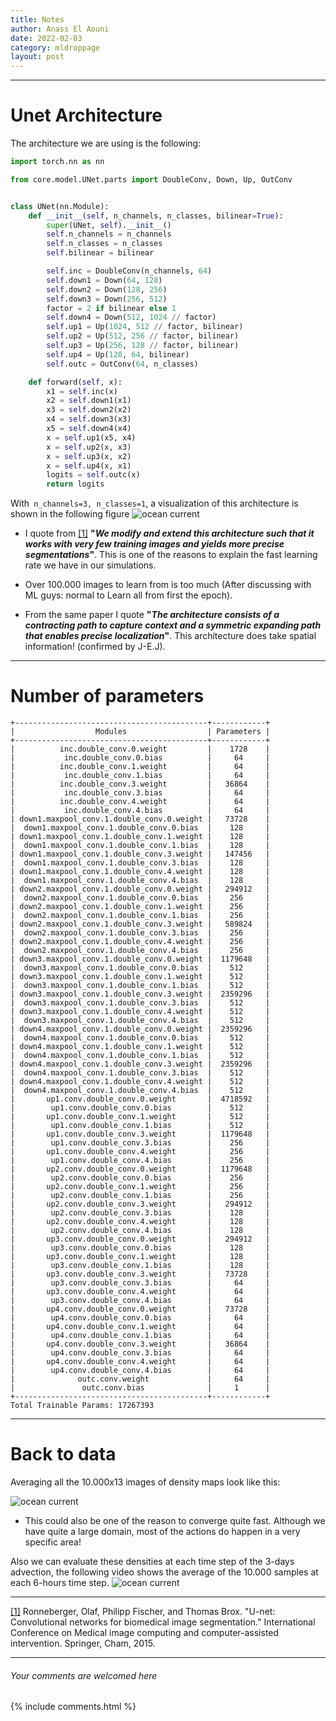 ```yaml
---
title: Notes
author: Anass El Aouni
date: 2022-02-03
category: mldroppage
layout: post
---
```




-------

# Unet Architecture
The architecture we are using is the following:

```python
import torch.nn as nn

from core.model.UNet.parts import DoubleConv, Down, Up, OutConv


class UNet(nn.Module):
    def __init__(self, n_channels, n_classes, bilinear=True):
        super(UNet, self).__init__()
        self.n_channels = n_channels
        self.n_classes = n_classes
        self.bilinear = bilinear

        self.inc = DoubleConv(n_channels, 64)
        self.down1 = Down(64, 128)
        self.down2 = Down(128, 256)
        self.down3 = Down(256, 512)
        factor = 2 if bilinear else 1
        self.down4 = Down(512, 1024 // factor)
        self.up1 = Up(1024, 512 // factor, bilinear)
        self.up2 = Up(512, 256 // factor, bilinear)
        self.up3 = Up(256, 128 // factor, bilinear)
        self.up4 = Up(128, 64, bilinear)
        self.outc = OutConv(64, n_classes)

    def forward(self, x):
        x1 = self.inc(x)
        x2 = self.down1(x1)
        x3 = self.down2(x2)
        x4 = self.down3(x3)
        x5 = self.down4(x4)
        x = self.up1(x5, x4)
        x = self.up2(x, x3)
        x = self.up3(x, x2)
        x = self.up4(x, x1)
        logits = self.outc(x)
        return logits
```

With``` n_channels=3, n_classes=1```, a visualization of this architecture is shown in the following figure
![ocean current](../../assets/images/Unet_arch.png)


+ I quote from [[1]](https://arxiv.org/pdf/1505.04597v1.pdf) **"_We modify and extend this architecture such that it works with very few training images and yields more precise segmentations_"**.
This is one of the reasons to explain the fast learning rate we have in our simulations.

+ Over 100.000 images to learn from is too much (After discussing with ML guys: normal to Learn all from first the epoch).

+ From the same paper I quote **"_The architecture consists of a contracting path to capture context and a symmetric expanding path that enables precise localization_"**. This architecture does take spatial information! (confirmed by J-E.J).


-------
# Number of parameters

````
+-------------------------------------------+------------+
|                  Modules                  | Parameters |
+-------------------------------------------+------------+
|          inc.double_conv.0.weight         |    1728    |
|           inc.double_conv.0.bias          |     64     |
|          inc.double_conv.1.weight         |     64     |
|           inc.double_conv.1.bias          |     64     |
|          inc.double_conv.3.weight         |   36864    |
|           inc.double_conv.3.bias          |     64     |
|          inc.double_conv.4.weight         |     64     |
|           inc.double_conv.4.bias          |     64     |
| down1.maxpool_conv.1.double_conv.0.weight |   73728    |
|  down1.maxpool_conv.1.double_conv.0.bias  |    128     |
| down1.maxpool_conv.1.double_conv.1.weight |    128     |
|  down1.maxpool_conv.1.double_conv.1.bias  |    128     |
| down1.maxpool_conv.1.double_conv.3.weight |   147456   |
|  down1.maxpool_conv.1.double_conv.3.bias  |    128     |
| down1.maxpool_conv.1.double_conv.4.weight |    128     |
|  down1.maxpool_conv.1.double_conv.4.bias  |    128     |
| down2.maxpool_conv.1.double_conv.0.weight |   294912   |
|  down2.maxpool_conv.1.double_conv.0.bias  |    256     |
| down2.maxpool_conv.1.double_conv.1.weight |    256     |
|  down2.maxpool_conv.1.double_conv.1.bias  |    256     |
| down2.maxpool_conv.1.double_conv.3.weight |   589824   |
|  down2.maxpool_conv.1.double_conv.3.bias  |    256     |
| down2.maxpool_conv.1.double_conv.4.weight |    256     |
|  down2.maxpool_conv.1.double_conv.4.bias  |    256     |
| down3.maxpool_conv.1.double_conv.0.weight |  1179648   |
|  down3.maxpool_conv.1.double_conv.0.bias  |    512     |
| down3.maxpool_conv.1.double_conv.1.weight |    512     |
|  down3.maxpool_conv.1.double_conv.1.bias  |    512     |
| down3.maxpool_conv.1.double_conv.3.weight |  2359296   |
|  down3.maxpool_conv.1.double_conv.3.bias  |    512     |
| down3.maxpool_conv.1.double_conv.4.weight |    512     |
|  down3.maxpool_conv.1.double_conv.4.bias  |    512     |
| down4.maxpool_conv.1.double_conv.0.weight |  2359296   |
|  down4.maxpool_conv.1.double_conv.0.bias  |    512     |
| down4.maxpool_conv.1.double_conv.1.weight |    512     |
|  down4.maxpool_conv.1.double_conv.1.bias  |    512     |
| down4.maxpool_conv.1.double_conv.3.weight |  2359296   |
|  down4.maxpool_conv.1.double_conv.3.bias  |    512     |
| down4.maxpool_conv.1.double_conv.4.weight |    512     |
|  down4.maxpool_conv.1.double_conv.4.bias  |    512     |
|       up1.conv.double_conv.0.weight       |  4718592   |
|        up1.conv.double_conv.0.bias        |    512     |
|       up1.conv.double_conv.1.weight       |    512     |
|        up1.conv.double_conv.1.bias        |    512     |
|       up1.conv.double_conv.3.weight       |  1179648   |
|        up1.conv.double_conv.3.bias        |    256     |
|       up1.conv.double_conv.4.weight       |    256     |
|        up1.conv.double_conv.4.bias        |    256     |
|       up2.conv.double_conv.0.weight       |  1179648   |
|        up2.conv.double_conv.0.bias        |    256     |
|       up2.conv.double_conv.1.weight       |    256     |
|        up2.conv.double_conv.1.bias        |    256     |
|       up2.conv.double_conv.3.weight       |   294912   |
|        up2.conv.double_conv.3.bias        |    128     |
|       up2.conv.double_conv.4.weight       |    128     |
|        up2.conv.double_conv.4.bias        |    128     |
|       up3.conv.double_conv.0.weight       |   294912   |
|        up3.conv.double_conv.0.bias        |    128     |
|       up3.conv.double_conv.1.weight       |    128     |
|        up3.conv.double_conv.1.bias        |    128     |
|       up3.conv.double_conv.3.weight       |   73728    |
|        up3.conv.double_conv.3.bias        |     64     |
|       up3.conv.double_conv.4.weight       |     64     |
|        up3.conv.double_conv.4.bias        |     64     |
|       up4.conv.double_conv.0.weight       |   73728    |
|        up4.conv.double_conv.0.bias        |     64     |
|       up4.conv.double_conv.1.weight       |     64     |
|        up4.conv.double_conv.1.bias        |     64     |
|       up4.conv.double_conv.3.weight       |   36864    |
|        up4.conv.double_conv.3.bias        |     64     |
|       up4.conv.double_conv.4.weight       |     64     |
|        up4.conv.double_conv.4.bias        |     64     |
|              outc.conv.weight             |     64     |
|               outc.conv.bias              |     1      |
+-------------------------------------------+------------+
Total Trainable Params: 17267393

````


-------
# Back to data

Averaging all the 10.000x13 images of density maps look like this:

![ocean current](../../assets/images/meandens.png)

+ This could also be one of the reason to converge quite fast. Although we have quite a large domain, most of the actions do happen in a very specific area!

Also we can evaluate these densities at each time step of the 3-days advection, the following video shows the average of the 10.000 samples at each 6-hours time step.
![ocean current](../../assets/images/mdens.gif)


-------



[[1]](https://arxiv.org/pdf/1505.04597v1.pdf) Ronneberger, Olaf, Philipp Fischer, and Thomas Brox. "U-net: Convolutional networks for biomedical image segmentation." International Conference on Medical image computing and computer-assisted intervention. Springer, Cham, 2015.




------

###### Your comments are welcomed here
{% include comments.html %}
